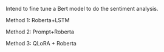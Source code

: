 Intend to fine tune a Bert model to do the sentiment analysis.

Method 1: Roberta+LSTM

Method 2: Prompt+Roberta

Method 3: QLoRA + Roberta

